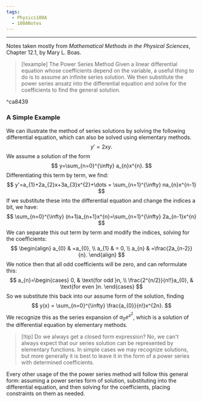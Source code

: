 ```yaml
---
tags:
  - Physics100A
  - 100ANotes
---
```

---
Notes taken mostly from *Mathematical Methods in the Physical Sciences*, Chapter 12.1, by Mary L. Boas.

> [!example] The Power Series Method
> Given a linear differential equation whose coefficients depend on the variable, a useful thing to do is to assume an infinite series solution. We then substitute the power series ansatz into the differential equation and solve for the coefficients to find the general solution.

^ca8439

### A Simple Example

We can illustrate the method of series solutions by solving the following differential equation, which can also be solved using elementary methods.
$$
y'=2xy.
$$
We assume a solution of the form
$$
y=\sum_{n=0}^{\infty} a_{n}x^{n}.
$$
Differentiating this term by term, we find:
$$
y'=a_{1}+2a_{2}x+3a_{3}x^{2}+\dots = \sum_{n=1}^{\infty} na_{n}x^{n-1}
$$
If we substitute these into the differential equation and change the indices a bit, we have:
$$
\sum_{n=0}^{\infty} (n+1)a_{n+1}x^{n}=\sum_{n=1}^{\infty} 2a_{n-1}x^{n}
$$
We can separate this out term by term and modify the indices, solving for the coefficients:
$$
\begin{align}
a_{0} & =a_{0}, \\
a_{1} & = 0, \\
a_{n} & =\frac{2a_{n-2}}{n}.
\end{align}
$$
We notice then that all odd coefficients will be zero, and can reformulate this:
$$
a_{n}=\begin{cases}
0, & \text{for odd }n, \\
\frac{2^{n/2}}{n!!}a_{0}, & \text{for even }n.
\end{cases}
$$
So we substitute this back into our assume form of the solution, finding
$$
y(x) = \sum_{n=0}^{\infty} \frac{a_{0}}{n!}x^{2n}.
$$
We recognize this as the series expansion of $a_{0}e^{ x^{2} }$, which is a solution of the differential equation by elementary methods.

> [!tip] Do we always get a closed form expression?
> No, we can't always expect that our series solution can be represented by elementary functions. In simple cases we may recognize solutions, but more generally it is best to leave it in the form of a power series with determined coefficients.

Every other usage of the the power series method will follow this general form: assuming a power series form of solution, substituting into the differential equation, and then solving for the coefficients, placing constraints on them as needed.